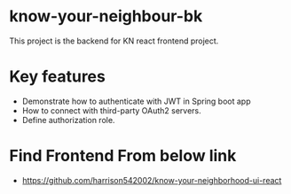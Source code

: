 # know-your-neighbour-bk
  
  This project is the backend for KN react frontend project.

# Key features
- Demonstrate how to authenticate with JWT in Spring boot app
- How to connect with third-party OAuth2 servers.
- Define authorization role.

# Find Frontend From below link
- https://github.com/harrison542002/know-your-neighborhood-ui-react
